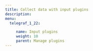 ```yaml
---
title: Collect data with input plugins
description:
menu:
  telegraf_1_22:

     name: Input plugins
     weight: 10
     parent: Manage plugins
---
```

